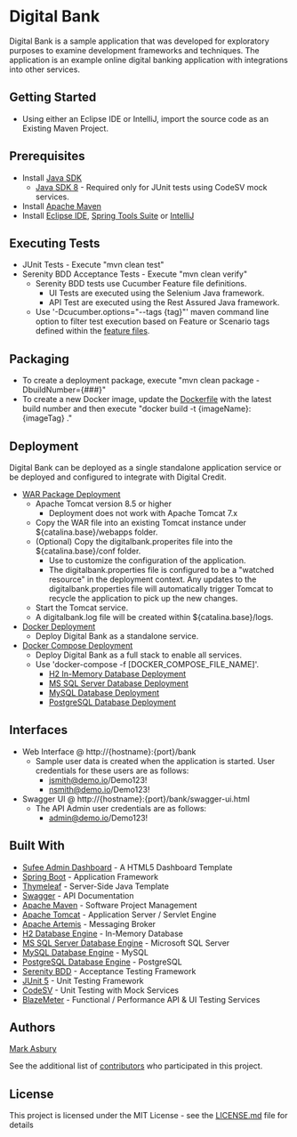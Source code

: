 # Digital Bank

Digital Bank is a sample application that was developed for exploratory purposes to examine development frameworks and techniques. The application is an example online digital banking application with integrations into other services. 

## Getting Started 

* Using either an Eclipse IDE or IntelliJ, import the source code as an Existing Maven Project.   

## Prerequisites

* Install [Java SDK](https://openjdk.java.net/)
  * [Java SDK 8](https://www.oracle.com/technetwork/java/javase/downloads/jdk8-downloads-2133151.html) - Required only for JUnit tests using CodeSV mock services.
* Install [Apache Maven](https://maven.apache.org/install.html)
* Install [Eclipse IDE](https://www.eclipse.org/ide/), [Spring Tools Suite](https://spring.io/tools) or [IntelliJ](https://www.jetbrains.com/idea/)

## Executing Tests

* JUnit Tests - Execute "mvn clean test"
* Serenity BDD Acceptance Tests - Execute "mvn clean verify"
  * Serenity BDD tests use Cucumber Feature file definitions. 
    * UI Tests are executed using the Selenium Java framework.
    * API Test are executed using the Rest Assured Java framework.
  * Use '-Dcucumber.options="--tags {tag}"' maven command line option to filter test execution based on Feature or Scenario tags defined within the [feature files](src/test/resources/features).

## Packaging

* To create a deployment package, execute "mvn clean package -DbuildNumber={###}"
* To create a new Docker image, update the [Dockerfile](Dockerfile) with the latest build number and then execute "docker build -t {imageName}:{imageTag} ."

## Deployment

Digital Bank can be deployed as a single standalone application service or be deployed and configured to integrate with Digital Credit.

* [WAR Package Deployment](https://dl.bintray.com/asburymr/digitalbank/)
  * Apache Tomcat version 8.5 or higher
    * Deployment does not work with Apache Tomcat 7.x
  * Copy the WAR file into an existing Tomcat instance under ${catalina.base}/webapps folder. 
  * (Optional) Copy the digitalbank.properites file into the ${catalina.base}/conf folder. 
    * Use to customize the configuration of the application.
    * The digitalbank.properties file is configured to be a "watched resource" in the deployment context. Any updates to the digitalbank.properties file will automatically trigger Tomcat to recycle the application to pick up the new changes.
  * Start the Tomcat service.
  * A digitalbank.log file will be created within ${catalina.base}/logs.
* [Docker Deployment](https://hub.docker.com/r/asburymr/digitalbank)
  * Deploy Digital Bank as a standalone service.
* [Docker Compose Deployment](docker-compose)
  * Deploy Digital Bank as a full stack to enable all services.
  * Use 'docker-compose -f [DOCKER_COMPOSE_FILE_NAME]'.
    * [H2 In-Memory Database Deployment](docker-compose/docker-compose-h2.yml)
    * [MS SQL Server Database Deployment](docker-compose/docker-compose-mssql.yml)
    * [MySQL Database Deployment](docker-compose/docker-compose-mysql.yml)
    * [PostgreSQL Database Deployment](docker-compose/docker-compose-postgres.yml)

## Interfaces 

* Web Interface @ http://{hostname}:{port}/bank
  * Sample user data is created when the application is started. User credentials for these users are as follows:
    * jsmith@demo.io/Demo123!
    * nsmith@demo.io/Demo123!
* Swagger UI @ http://{hostname}:{port}/bank/swagger-ui.html
  * The API Admin user credentials are as follows:
    * admin@demo.io/Demo123!

## Built With

* [Sufee Admin Dashboard](https://github.com/rockmantic2018/sufee-admin-dashboard-master) - A HTML5 Dashboard Template
* [Spring Boot](https://spring.io/projects/spring-boot) - Application Framework
* [Thymeleaf](https://www.thymeleaf.org/) - Server-Side Java Template
* [Swagger](https://swagger.io/) - API Documentation
* [Apache Maven](https://maven.apache.org/) - Software Project Management
* [Apache Tomcat](http://tomcat.apache.org/) - Application Server / Servlet Engine
* [Apache Artemis](https://activemq.apache.org/components/artemis/) - Messaging Broker
* [H2 Database Engine](https://www.h2database.com/html/main.html) - In-Memory Database
* [MS SQL Server Database Engine](https://www.microsoft.com/en-us/sql-server/default.aspx) - Microsoft SQL Server
* [MySQL Database Engine](https://www.mysql.com/) - MySQL 
* [PostgreSQL Database Engine](https://www.postgresql.org/) - PostgreSQL
* [Serenity BDD](http://www.thucydides.info/#/) - Acceptance Testing Framework
* [JUnit 5](https://junit.org/junit5/) - Unit Testing Framework
* [CodeSV](http://codesv.io/) - Unit Testing with Mock Services
* [BlazeMeter](https://www.blazemeter.com/) - Functional / Performance API & UI Testing Services


## Authors

[Mark Asbury](https://github.com/asburymr)

See the additional list of [contributors](https://github.com/asburymr/Digital-Bank/graphs/contributors) who participated in this project.

## License

This project is licensed under the MIT License - see the [LICENSE.md](LICENSE.md) file for details
